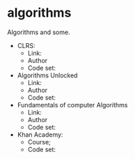 # algorithms
Algorithms and some.

- CLRS: 
    - Link:
    - Author
    - Code set: 
- Algorithms Unlocked
    - Link:
    - Author
    - Code set: 
- Fundamentals of computer Algorithms
    - Link:
    - Author
    - Code set: 
- Khan Academy:
    - Course;
    - Code set: 

